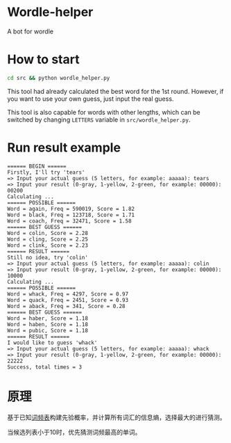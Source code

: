 # Wordle-helper
A bot for wordle

# How to start
``` bash
cd src && python wordle_helper.py
```
This tool had already calculated the best word for the 1st round. However, if you want to use your own guess, just input the real guess.

This tool is also capable for words with other lengths, which can be switched by changing `LETTERS` variable in `src/wordle_helper.py`.

# Run result example
```
====== BEGIN ======
Firstly, I'll try 'tears'
=> Input your actual guess (5 letters, for example: aaaaa): tears
=> Input your result (0-gray, 1-yellow, 2-green, for example: 00000): 00200
Calculating ...
====== POSSIBLE ======
Word = again, Freq = 590019, Score = 1.82
Word = black, Freq = 123718, Score = 1.71
Word = coach, Freq = 32471, Score = 1.58
====== BEST GUESS ======
Word = colin, Score = 2.28
Word = cling, Score = 2.25
Word = clink, Score = 2.23
====== RESULT ======
Still no idea, try 'colin'
=> Input your actual guess (5 letters, for example: aaaaa): colin
=> Input your result (0-gray, 1-yellow, 2-green, for example: 00000): 10000
Calculating ...
====== POSSIBLE ======
Word = whack, Freq = 4297, Score = 0.97
Word = quack, Freq = 2451, Score = 0.93
Word = aback, Freq = 341, Score = 0.28
====== BEST GUESS ======
Word = haber, Score = 1.18
Word = haben, Score = 1.18
Word = pubic, Score = 1.18
====== RESULT ======
I would like to guess 'whack'
=> Input your actual guess (5 letters, for example: aaaaa): whack
=> Input your result (0-gray, 1-yellow, 2-green, for example: 00000): 22222
Success, total times = 3
```

# 原理
基于已知[词频表](https://github.com/dwyl/english-words)构建先验概率，并计算所有词汇的信息熵，选择最大的进行猜测。

当候选列表小于10时，优先猜测词频最高的单词。



